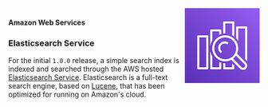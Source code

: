 <img alt="AWS Elasticsearch Service" src="../img/elasticsearch.png" style="float:right; margin-left: .5em">

#### Amazon Web Services
### Elasticsearch Service
For the initial `1.0.0` release, a simple search index is indexed and searched
through the AWS hosted [Elasticsearch Service][ES]. Elasticsearch is a full-text
search engine, based on [Lucene](https://lucene.apache.org/), that has been
optimized for running on Amazon's cloud.


[ES]: https://aws.amazon.com/elasticsearch-service/
[MQ]: https://aws.amazon.com/amazon-mq/
[TRELLIS]: https://www.trellisldp.org/
